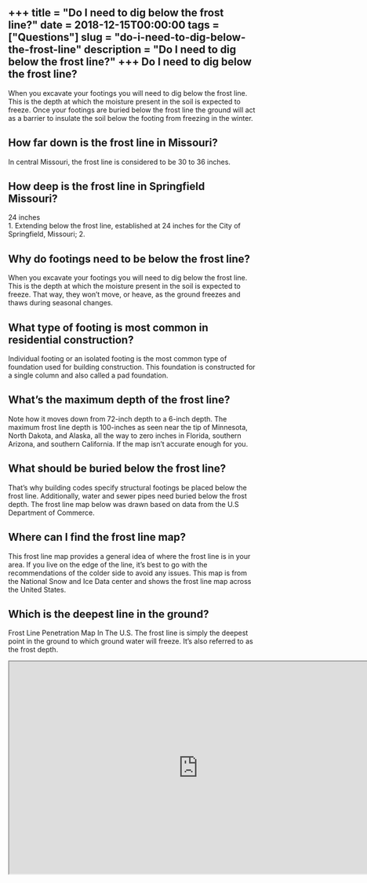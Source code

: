 +++
title = "Do I need to dig below the frost line?"
date = 2018-12-15T00:00:00
tags = ["Questions"]
slug = "do-i-need-to-dig-below-the-frost-line"
description = "Do I need to dig below the frost line?"
+++
Do I need to dig below the frost line?
--------------------------------------

When you excavate your footings you will need to dig below the frost line. This is the depth at which the moisture present in the soil is expected to freeze. Once your footings are buried below the frost line the ground will act as a barrier to insulate the soil below the footing from freezing in the winter.

How far down is the frost line in Missouri?
-------------------------------------------

In central Missouri, the frost line is considered to be 30 to 36 inches.

How deep is the frost line in Springfield Missouri?
---------------------------------------------------

24 inches  
1\. Extending below the frost line, established at 24 inches for the City of Springfield, Missouri; 2.

Why do footings need to be below the frost line?
------------------------------------------------

When you excavate your footings you will need to dig below the frost line. This is the depth at which the moisture present in the soil is expected to freeze. That way, they won’t move, or heave, as the ground freezes and thaws during seasonal changes.

What type of footing is most common in residential construction?
----------------------------------------------------------------

Individual footing or an isolated footing is the most common type of foundation used for building construction. This foundation is constructed for a single column and also called a pad foundation.

What’s the maximum depth of the frost line?
-------------------------------------------

Note how it moves down from 72-inch depth to a 6-inch depth. The maximum frost line depth is 100-inches as seen near the tip of Minnesota, North Dakota, and Alaska, all the way to zero inches in Florida, southern Arizona, and southern California. If the map isn’t accurate enough for you.

What should be buried below the frost line?
-------------------------------------------

That’s why building codes specify structural footings be placed below the frost line. Additionally, water and sewer pipes need buried below the frost depth. The frost line map below was drawn based on data from the U.S Department of Commerce.

Where can I find the frost line map?
------------------------------------

This frost line map provides a general idea of where the frost line is in your area. If you live on the edge of the line, it’s best to go with the recommendations of the colder side to avoid any issues. This map is from the National Snow and Ice Data center and shows the frost line map across the United States.

Which is the deepest line in the ground?
----------------------------------------

Frost Line Penetration Map In The U.S. The frost line is simply the deepest point in the ground to which ground water will freeze. It’s also referred to as the frost depth.

<iframe allow="accelerometer; autoplay; clipboard-write; encrypted-media; gyroscope; picture-in-picture" allowfullscreen="" class="__youtube_prefs__  epyt-is-override  no-lazyload" data-no-lazy="1" data-origheight="433" data-origwidth="770" data-skipgform_ajax_framebjll="" height="433" id="_ytid_21225" loading="lazy" src="https://www.youtube.com/embed/9jzycX380PA?enablejsapi=1&autoplay=0&cc_load_policy=0&cc_lang_pref=&iv_load_policy=1&loop=0&modestbranding=0&rel=1&fs=1&playsinline=0&autohide=2&theme=dark&color=red&controls=1&" title="YouTube player" width="770"></iframe>